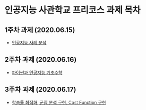 # 인공지능 사관학교 프리코스 과제 목차

## 1주차 과제 (2020.06.15)
 * [인공지능 사례 분석](1주차_과제.ipynb)
## 2주차 과제 (2020.06.16)
 * [파이썬과 인공지능 기초수학](2주차과제.ipynb)
## 3주차 과제 (2020.06.17)
 * [학습률 최적화, 군집 분석 구현, Cost Function 구현](3주차_과제.ipynb)
